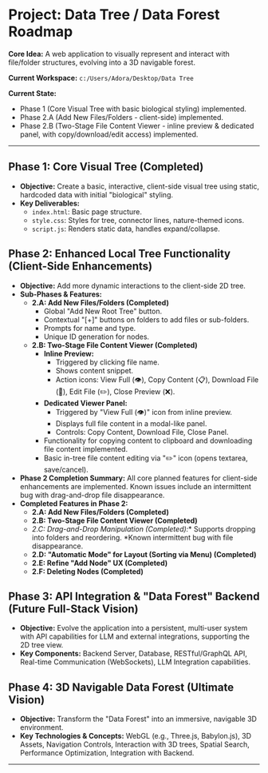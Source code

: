 # Project: Data Tree / Data Forest Roadmap

**Core Idea:** A web application to visually represent and interact with file/folder structures, evolving into a 3D navigable forest.

**Current Workspace:** `c:/Users/Adora/Desktop/Data Tree`

**Current State:**
*   Phase 1 (Core Visual Tree with basic biological styling) implemented.
*   Phase 2.A (Add New Files/Folders - client-side) implemented.
*   Phase 2.B (Two-Stage File Content Viewer - inline preview & dedicated panel, with copy/download/edit access) implemented.

---

## Phase 1: Core Visual Tree (Completed)
*   **Objective:** Create a basic, interactive, client-side visual tree using static, hardcoded data with initial "biological" styling.
*   **Key Deliverables:**
    *   `index.html`: Basic page structure.
    *   `style.css`: Styles for tree, connector lines, nature-themed icons.
    *   `script.js`: Renders static data, handles expand/collapse.

## Phase 2: Enhanced Local Tree Functionality (Client-Side Enhancements)
*   **Objective:** Add more dynamic interactions to the client-side 2D tree.
*   **Sub-Phases & Features:**
    *   **2.A: Add New Files/Folders (Completed)**
        *   Global "Add New Root Tree" button.
        *   Contextual "[+]" buttons on folders to add files or sub-folders.
        *   Prompts for name and type.
        *   Unique ID generation for nodes.
    *   **2.B: Two-Stage File Content Viewer (Completed)**
        *   **Inline Preview:**
            *   Triggered by clicking file name.
            *   Shows content snippet.
            *   Action icons: View Full (👁️), Copy Content (📋), Download File (💾), Edit File (✏️), Close Preview (❌).
        *   **Dedicated Viewer Panel:**
            *   Triggered by "View Full (👁️)" icon from inline preview.
            *   Displays full file content in a modal-like panel.
            *   Controls: Copy Content, Download File, Close Panel.
        *   Functionality for copying content to clipboard and downloading file content implemented.
        *   Basic in-tree file content editing via "✏️" icon (opens textarea, save/cancel).
*   **Phase 2 Completion Summary:** All core planned features for client-side enhancements are implemented. Known issues include an intermittent bug with drag-and-drop file disappearance.
*   **Completed Features in Phase 2:**
    *   **2.A: Add New Files/Folders (Completed)**
    *   **2.B: Two-Stage File Content Viewer (Completed)**
    *   **2.C: Drag-and-Drop Manipulation (Completed*):** Supports dropping into folders and reordering. *Known intermittent bug with file disappearance.
    *   **2.D: "Automatic Mode" for Layout (Sorting via Menu) (Completed)**
    *   **2.E: Refine "Add Node" UX (Completed)**
    *   **2.F: Deleting Nodes (Completed)**

## Phase 3: API Integration & "Data Forest" Backend (Future Full-Stack Vision)
*   **Objective:** Evolve the application into a persistent, multi-user system with API capabilities for LLM and external integrations, supporting the 2D tree view.
*   **Key Components:** Backend Server, Database, RESTful/GraphQL API, Real-time Communication (WebSockets), LLM Integration capabilities.

## Phase 4: 3D Navigable Data Forest (Ultimate Vision)
*   **Objective:** Transform the "Data Forest" into an immersive, navigable 3D environment.
*   **Key Technologies & Concepts:** WebGL (e.g., Three.js, Babylon.js), 3D Assets, Navigation Controls, Interaction with 3D trees, Spatial Search, Performance Optimization, Integration with Backend.

---

